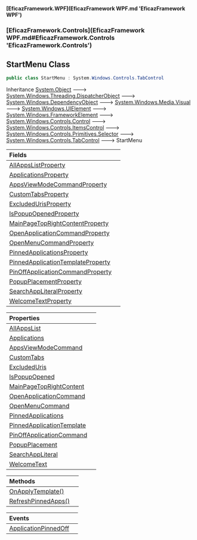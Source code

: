 #### [EficazFramework.WPF](EficazFramework WPF.md 'EficazFramework WPF')
### [EficazFramework.Controls](EficazFramework WPF.md#EficazFramework.Controls 'EficazFramework.Controls')

## StartMenu Class

```csharp
public class StartMenu : System.Windows.Controls.TabControl
```

Inheritance [System.Object](https://docs.microsoft.com/en-us/dotnet/api/System.Object 'System.Object') &#129106; [System.Windows.Threading.DispatcherObject](https://docs.microsoft.com/en-us/dotnet/api/System.Windows.Threading.DispatcherObject 'System.Windows.Threading.DispatcherObject') &#129106; [System.Windows.DependencyObject](https://docs.microsoft.com/en-us/dotnet/api/System.Windows.DependencyObject 'System.Windows.DependencyObject') &#129106; [System.Windows.Media.Visual](https://docs.microsoft.com/en-us/dotnet/api/System.Windows.Media.Visual 'System.Windows.Media.Visual') &#129106; [System.Windows.UIElement](https://docs.microsoft.com/en-us/dotnet/api/System.Windows.UIElement 'System.Windows.UIElement') &#129106; [System.Windows.FrameworkElement](https://docs.microsoft.com/en-us/dotnet/api/System.Windows.FrameworkElement 'System.Windows.FrameworkElement') &#129106; [System.Windows.Controls.Control](https://docs.microsoft.com/en-us/dotnet/api/System.Windows.Controls.Control 'System.Windows.Controls.Control') &#129106; [System.Windows.Controls.ItemsControl](https://docs.microsoft.com/en-us/dotnet/api/System.Windows.Controls.ItemsControl 'System.Windows.Controls.ItemsControl') &#129106; [System.Windows.Controls.Primitives.Selector](https://docs.microsoft.com/en-us/dotnet/api/System.Windows.Controls.Primitives.Selector 'System.Windows.Controls.Primitives.Selector') &#129106; [System.Windows.Controls.TabControl](https://docs.microsoft.com/en-us/dotnet/api/System.Windows.Controls.TabControl 'System.Windows.Controls.TabControl') &#129106; StartMenu

| Fields | |
| :--- | :--- |
| [AllAppsListProperty](EficazFramework.Controls/StartMenu/AllAppsListProperty.md 'EficazFramework.Controls.StartMenu.AllAppsListProperty') | |
| [ApplicationsProperty](EficazFramework.Controls/StartMenu/ApplicationsProperty.md 'EficazFramework.Controls.StartMenu.ApplicationsProperty') | |
| [AppsViewModeCommandProperty](EficazFramework.Controls/StartMenu/AppsViewModeCommandProperty.md 'EficazFramework.Controls.StartMenu.AppsViewModeCommandProperty') | |
| [CustomTabsProperty](EficazFramework.Controls/StartMenu/CustomTabsProperty.md 'EficazFramework.Controls.StartMenu.CustomTabsProperty') | |
| [ExcludedUrisProperty](EficazFramework.Controls/StartMenu/ExcludedUrisProperty.md 'EficazFramework.Controls.StartMenu.ExcludedUrisProperty') | |
| [IsPopupOpenedProperty](EficazFramework.Controls/StartMenu/IsPopupOpenedProperty.md 'EficazFramework.Controls.StartMenu.IsPopupOpenedProperty') | |
| [MainPageTopRightContentProperty](EficazFramework.Controls/StartMenu/MainPageTopRightContentProperty.md 'EficazFramework.Controls.StartMenu.MainPageTopRightContentProperty') | |
| [OpenApplicationCommandProperty](EficazFramework.Controls/StartMenu/OpenApplicationCommandProperty.md 'EficazFramework.Controls.StartMenu.OpenApplicationCommandProperty') | |
| [OpenMenuCommandProperty](EficazFramework.Controls/StartMenu/OpenMenuCommandProperty.md 'EficazFramework.Controls.StartMenu.OpenMenuCommandProperty') | |
| [PinnedApplicationsProperty](EficazFramework.Controls/StartMenu/PinnedApplicationsProperty.md 'EficazFramework.Controls.StartMenu.PinnedApplicationsProperty') | |
| [PinnedApplicationTemplateProperty](EficazFramework.Controls/StartMenu/PinnedApplicationTemplateProperty.md 'EficazFramework.Controls.StartMenu.PinnedApplicationTemplateProperty') | |
| [PinOffApplicationCommandProperty](EficazFramework.Controls/StartMenu/PinOffApplicationCommandProperty.md 'EficazFramework.Controls.StartMenu.PinOffApplicationCommandProperty') | |
| [PopupPlacementProperty](EficazFramework.Controls/StartMenu/PopupPlacementProperty.md 'EficazFramework.Controls.StartMenu.PopupPlacementProperty') | |
| [SearchAppLiteralProperty](EficazFramework.Controls/StartMenu/SearchAppLiteralProperty.md 'EficazFramework.Controls.StartMenu.SearchAppLiteralProperty') | |
| [WelcomeTextProperty](EficazFramework.Controls/StartMenu/WelcomeTextProperty.md 'EficazFramework.Controls.StartMenu.WelcomeTextProperty') | |

| Properties | |
| :--- | :--- |
| [AllAppsList](EficazFramework.Controls/StartMenu/AllAppsList.md 'EficazFramework.Controls.StartMenu.AllAppsList') | |
| [Applications](EficazFramework.Controls/StartMenu/Applications.md 'EficazFramework.Controls.StartMenu.Applications') | |
| [AppsViewModeCommand](EficazFramework.Controls/StartMenu/AppsViewModeCommand.md 'EficazFramework.Controls.StartMenu.AppsViewModeCommand') | |
| [CustomTabs](EficazFramework.Controls/StartMenu/CustomTabs.md 'EficazFramework.Controls.StartMenu.CustomTabs') | |
| [ExcludedUris](EficazFramework.Controls/StartMenu/ExcludedUris.md 'EficazFramework.Controls.StartMenu.ExcludedUris') | |
| [IsPopupOpened](EficazFramework.Controls/StartMenu/IsPopupOpened.md 'EficazFramework.Controls.StartMenu.IsPopupOpened') | |
| [MainPageTopRightContent](EficazFramework.Controls/StartMenu/MainPageTopRightContent.md 'EficazFramework.Controls.StartMenu.MainPageTopRightContent') | |
| [OpenApplicationCommand](EficazFramework.Controls/StartMenu/OpenApplicationCommand.md 'EficazFramework.Controls.StartMenu.OpenApplicationCommand') | |
| [OpenMenuCommand](EficazFramework.Controls/StartMenu/OpenMenuCommand.md 'EficazFramework.Controls.StartMenu.OpenMenuCommand') | |
| [PinnedApplications](EficazFramework.Controls/StartMenu/PinnedApplications.md 'EficazFramework.Controls.StartMenu.PinnedApplications') | |
| [PinnedApplicationTemplate](EficazFramework.Controls/StartMenu/PinnedApplicationTemplate.md 'EficazFramework.Controls.StartMenu.PinnedApplicationTemplate') | |
| [PinOffApplicationCommand](EficazFramework.Controls/StartMenu/PinOffApplicationCommand.md 'EficazFramework.Controls.StartMenu.PinOffApplicationCommand') | |
| [PopupPlacement](EficazFramework.Controls/StartMenu/PopupPlacement.md 'EficazFramework.Controls.StartMenu.PopupPlacement') | |
| [SearchAppLiteral](EficazFramework.Controls/StartMenu/SearchAppLiteral.md 'EficazFramework.Controls.StartMenu.SearchAppLiteral') | |
| [WelcomeText](EficazFramework.Controls/StartMenu/WelcomeText.md 'EficazFramework.Controls.StartMenu.WelcomeText') | |

| Methods | |
| :--- | :--- |
| [OnApplyTemplate()](EficazFramework.Controls/StartMenu/OnApplyTemplate().md 'EficazFramework.Controls.StartMenu.OnApplyTemplate()') | |
| [RefreshPinnedApps()](EficazFramework.Controls/StartMenu/RefreshPinnedApps().md 'EficazFramework.Controls.StartMenu.RefreshPinnedApps()') | |

| Events | |
| :--- | :--- |
| [ApplicationPinnedOff](EficazFramework.Controls/StartMenu/ApplicationPinnedOff.md 'EficazFramework.Controls.StartMenu.ApplicationPinnedOff') | |
